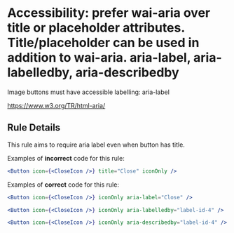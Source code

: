 # Accessibility: prefer wai-aria over title or placeholder attributes. Title/placeholder can be used in addition to wai-aria. aria-label, aria-labelledby, aria-describedby

<!-- end auto-generated rule header -->

Image buttons must have accessible labelling: aria-label

<https://www.w3.org/TR/html-aria/>

## Rule Details

This rule aims to require aria label even when button has title.

Examples of **incorrect** code for this rule:

```jsx
<Button icon={<CloseIcon />} title="Close" iconOnly />
```

Examples of **correct** code for this rule:

```jsx
<Button icon={<CloseIcon />} iconOnly aria-label="Close" />
```

```jsx
<Button icon={<CloseIcon />} iconOnly aria-labelledby="label-id-4" />
```

```jsx
<Button icon={<CloseIcon />} iconOnly aria-describedby="label-id-4" />
```
